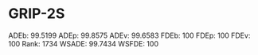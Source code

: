 # GRIP-2S

ADEb: 99.5199
ADEp: 99.8575
ADEv: 99.6583
FDEb: 100
FDEp: 100
FDEv: 100
Rank: 1734
WSADE: 99.7434
WSFDE: 100